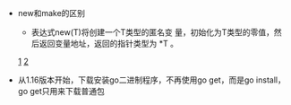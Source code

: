 - new和make的区别

  - 表达式new(T)将创建一个T类型的匿名变 量，初始化为T类型的零值，然后返回变量地址，返回的指针类型为 *T 。

  [1](https://blog.csdn.net/li_101357/article/details/80200208)
  [2](http://c.biancheng.net/view/5722.html)

- 从1.16版本开始，下载安装go二进制程序，不再使用go get，而是go install，go get只用来下载普通包